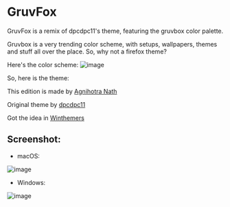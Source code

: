 # GruvFox
GruvFox is a remix of dpcdpc11's theme, featuring the gruvbox color palette.

Gruvbox is a very trending color scheme, with setups, wallpapers, themes and stuff all over the place. So, why not a firefox theme?

Here's the color scheme:
![image](https://camo.githubusercontent.com/410b3ab80570bcd5b470a08d84f93caa5b4962ccd994ebceeb3d1f78364c2120/687474703a2f2f692e696d6775722e636f6d2f776136363678672e706e67)

So, here is the theme: 

This edition is made by [Agnihotra Nath](https://github.com/alfarexguy2019)

Original theme by [dpcdpc11](https://github.com/dpcdpc11)

Got the idea in [Winthemers](https://discord.gg/82eTY8nSFH)

## Screenshot:

- macOS:

![image](https://user-images.githubusercontent.com/78948152/130265614-a7559ea7-70fd-44f9-a790-34c5c0e31493.png)

- Windows:

![image](https://user-images.githubusercontent.com/78948152/130265687-0b17fa71-8fd5-416e-9916-041275a15c4f.png)
